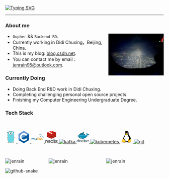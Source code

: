 <a href="https://git.io/typing-svg"><img src="https://readme-typing-svg.demolab.com?font=Fira+Code&pause=1000&width=435&lines=I'm+Jiang+Rui+%F0%9F%91%8B" alt="Typing SVG" /></a>
<hr>

### About me

<img align="right" alt="img" src="https://github.com/jenrain/PictureBed/blob/master/p1/WechatIMG83.jpg?raw=true" width="35%" height="auto" />


- `Gopher` && `Backend RD`.
- Currently working in Didi Chuxing，Beijing, China.
- This is my blog: [blog.csdn.net](https://blog.csdn.net/qq_49723651?spm=1000.2115.3001.5343).
- You can contact me by email：[jenrain95@outlook.com](mailto:jenrain95@outlook.com).

### Currently Doing
- Doing Back End R&D work in Didi Chuxing.
- Completing challenging personal open source projects.
- Finishing my Computer Engineering Undergraduate Degree.  


### Tech Stack

<br>
<p align="left"> 
    <a href="https://golang.org" target="_blank" rel="noreferrer"> 
        <img
            src="https://raw.githubusercontent.com/devicons/devicon/master/icons/go/go-original.svg" alt="go" width="35"
            height="40" /> 
    </a> 
    <a href="https://www.cprogramming.com/" target="_blank" rel="noreferrer"> 
        <img
            src="https://raw.githubusercontent.com/devicons/devicon/master/icons/c/c-original.svg" alt="c" width="40"
            height="40" /> 
    </a> 
    <a href="https://www.mysql.com/" target="_blank" rel="noreferrer"> 
        <img src="https://raw.githubusercontent.com/devicons/devicon/master/icons/mysql/mysql-original-wordmark.svg"
            alt="mysql" width="40" height="40" /> 
    </a> 
    <a href="https://redis.io" target="_blank" rel="noreferrer"> 
        <img
            src="https://raw.githubusercontent.com/devicons/devicon/master/icons/redis/redis-original-wordmark.svg"
            alt="redis" width="40" height="40" /> 
    </a> 
    <a href="https://kafka.apache.org/" target="_blank" rel="noreferrer"> 
        <img src="https://www.vectorlogo.zone/logos/apache_kafka/apache_kafka-icon.svg" alt="kafka" width="40"
            height="40" /> 
    </a> 
    <a href="https://www.docker.com/" target="_blank" rel="noreferrer"> 
        <img
            src="https://raw.githubusercontent.com/devicons/devicon/master/icons/docker/docker-original-wordmark.svg"
            alt="docker" width="40" height="40" /> 
    </a> 
    <a href="https://kubernetes.io" target="_blank" rel="noreferrer"> 
        <img src="https://www.vectorlogo.zone/logos/kubernetes/kubernetes-icon.svg" alt="kubernetes" width="40"
            height="40" /> 
    </a> 
    <a href="https://www.linux.org/" target="_blank" rel="noreferrer"> 
        <img src="https://raw.githubusercontent.com/devicons/devicon/master/icons/linux/linux-original.svg" alt="linux"
            width="40" height="40" /> 
    </a> 
    <a href="https://git-scm.com/" target="_blank" rel="noreferrer"> 
        <img
            src="https://www.vectorlogo.zone/logos/git-scm/git-scm-icon.svg" alt="git" width="40" height="40" /> 
    </a> 
</p>

<br>

<p style="display: flex; align-items: flex-start;">
    <img src="https://github-readme-stats.vercel.app/api/top-langs?username=jenrain&show_icons=false&locale=en&layout=compact"
        alt="jenrain" width="25%" height="auto" /> &nbsp;&nbsp;&nbsp;
    <img  src="https://github-readme-stats.vercel.app/api?username=jenrain&show_icons=true&locale=en"
        alt="jenrain" width="34%" height="auto"/>&nbsp;&nbsp;&nbsp;
    <img  src="https://github-readme-streak-stats.herokuapp.com/?user=jenrain&" alt="jenrain" width="36%" height="auto"/>
</p>

<picture>
  <source media="(prefers-color-scheme: dark)" srcset="github-snake-dark.svg" />
  <source media="(prefers-color-scheme: light)" srcset="github-snake.svg" />
  <img alt="github-snake" src="github-snake.svg" />
</picture>
